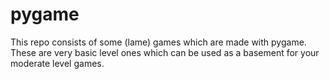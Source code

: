 # pygame
This repo consists of some (lame) games which are made with pygame. These are very basic level ones which can be used as a basement for your moderate level games. 
